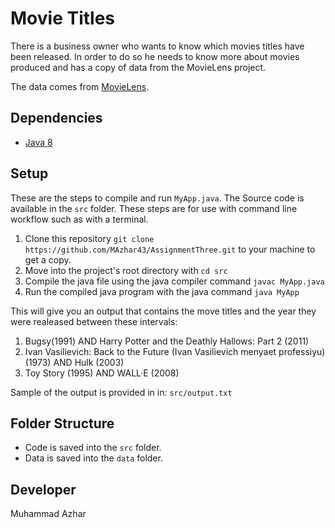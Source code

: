 # Movie Titles

There is a business owner who wants to know which movies titles have been released. In order to do so he needs to know more about movies produced and has a copy of data from the MovieLens project.

The data comes from [MovieLens](https://grouplens.org/datasets/movielens/).

## Dependencies

* [Java 8](https://docs.oracle.com/javase/8/docs/api/index.html)


## Setup

These are the steps to compile and run `MyApp.java`.
The Source code is available in the `src` folder.
These steps are for use with command line workflow such as with a terminal.

1. Clone this repository `git clone https://github.com/MAzhar43/AssignmentThree.git` to your machine to get a copy.
2. Move into the project's root directory with `cd src`
3. Compile the java file using the java compiler command `javac MyApp.java`
4. Run the compiled java program with the java command `java MyApp`

This will give you an output that contains the move titles and the year they were realeased between these intervals:
1. Bugsy(1991) AND Harry Potter and the Deathly Hallows: Part 2 (2011)
2. Ivan Vasilievich: Back to the Future (Ivan Vasilievich menyaet professiyu) (1973) AND Hulk (2003)
3. Toy Story (1995) AND WALL·E (2008)

Sample of the output is provided in in: `src/output.txt`


## Folder Structure

* Code is saved into the `src` folder.
* Data is saved into the `data` folder.


## Developer

Muhammad Azhar
